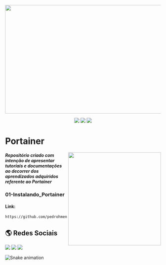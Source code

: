 <p align="center"> 
    <img src="https://user-images.githubusercontent.com/83426602/229366189-ba80d32c-fc4b-4e74-bfd8-fb1e62dab62b.gif" width="650" height="350">
</p>
 <div align="center">
 <img src="https://img.shields.io/badge/Status-CONSTRUCTION-yellow?style=for-the-badge&logo=appveyor"/>
 <img src="https://img.shields.io/badge/Licence-GNU-blue?style=for-the-badge&logo=appveyor"/>
 <img src="https://img.shields.io/static/v1?label=Grupo&message=Tupan&color=7159c1&style=for-the-badge&logo=ghost"/>
 </div>
 
#  <strong>Portainer</strong>

<img align="right" width="300" src="https://i2.wp.com/allhtaccess.info/wp-content/uploads/2018/03/programming.gif?fit=1281%2C716&ssl=1" />

##### Repositório criado com intenção de apresentar tutoriais e documentações ao decorrer dos aprendizados adquiridos referente ao Portainer

### 01-Instalando_Portainer
#### Link:
```bash
https://github.com/pedrohmenezes1/GTupan/tree/master/14-Portainer/01-Instalando_Portainer
```
## 🌎 Redes Sociais

<div> 
<a href="https://instagram.com/pedro.hmenezes" target="_blank"><img src="https://img.shields.io/badge/-Instagram-%23E4405F?style=for-the-badge&logo=instagram&logoColor=white" target="_blank"></a>
</a> 
  <a href = "mailto:pedro.mk.133@gmail.com"><img src="https://img.shields.io/badge/-Gmail-%23333?style=for-the-badge&logo=gmail&logoColor=white" target="_blank"></a>
  <a href="https://www.linkedin.com/in/pedro-henrique-de-menezes-34a17a211" target="_blank"><img src="https://img.shields.io/badge/-LinkedIn-%230077B5?style=for-the-badge&logo=linkedin&logoColor=white" target="_blank"></a> 
  
  ![Snake animation](https://github.com/pedrohmenezes1/Pedrohmenezes1/blob/output/github-contribution-grid-snake.svg)

</div>
